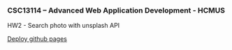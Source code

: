 ### CSC13114 – Advanced Web Application Development - HCMUS

HW2 - Search photo with unsplash API

[Deploy github pages](https://dqvinh20.github.io/hw2-search-unsplash-photo-react/)